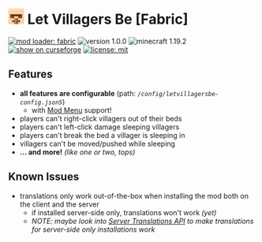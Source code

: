 # ![mod icon representing a pixelated 8x8 villager head](src/main/resources/assets/letvillagersbe/icon_32x32.png) Let Villagers Be [Fabric]

[![mod loader: fabric](https://img.shields.io/badge/loader-fabric-lightyellow?style=flat-square)](https://fabricmc.net)
![version 1.0.0](https://img.shields.io/badge/version-1.0.0-lightgreen?style=flat-square)
![minecraft 1.19.2](https://img.shields.io/badge/minecraft-1.19.2-yellowgreen?style=flat-square)
[![show on curseforge](https://img.shields.io/badge/curseforge-mod-red?style=flat-square&logo=curseforge)](https://www.curseforge.com/minecraft/mc-mods/let-villagers-be)
[![license: mit](https://img.shields.io/badge/license-mit-lightblue?style=flat-square)](LICENSE)

## Features
- **all features are configurable** (path: *`/config/letvillagersbe-config.json5`*)
  - with [Mod Menu](https://www.curseforge.com/minecraft/mc-mods/modmenu) support!
- players can't right-click villagers out of their beds
- players can't left-click damage sleeping villagers
- players can't break the bed a villager is sleeping in
- villagers can't be moved/pushed while sleeping
- **... and more!** *(like one or two, tops)*

## Known Issues
- translations only work out-of-the-box when installing the mod both on the client and the server
  - if installed server-side only, translations won't work *(yet)*
  - *NOTE: maybe look into [Server Translations API](https://github.com/NucleoidMC/Server-Translations) to make translations for server-side only installations work*
